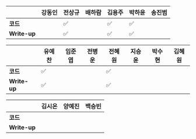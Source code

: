 |              | 강동인 |        전상규      | 배하람 | 김용주 | 박하윤 | 송진범 |
| ------------ | ------ | ----------------- | ------ | ------ | ------ | ------ |
| **코드**     ||:white_check_mark:|  |:white_check_mark:| :white_check_mark:    |        |
| **Write-up** ||:white_check_mark:|  |:white_check_mark:|  :white_check_mark:      |        |

|              | 유예찬 | 임준엽 | 전병운 | 전혜원 | 지승윤 | 박수현 | 김혜원 |
| ------------ | ------ | ------ | ------ | ------ | ------ | ------ | ------ |
| **코드**     |:white_check_mark:|        |  |:white_check_mark:|        |        ||
| **Write-up** |:white_check_mark:|        |        |:white_check_mark:||        ||

|              | 김시온 | 양예진 | 백승빈 |
| ------------ | :----: | :----: | :----: |
| **코드**     ||||
| **Write-up** ||||

